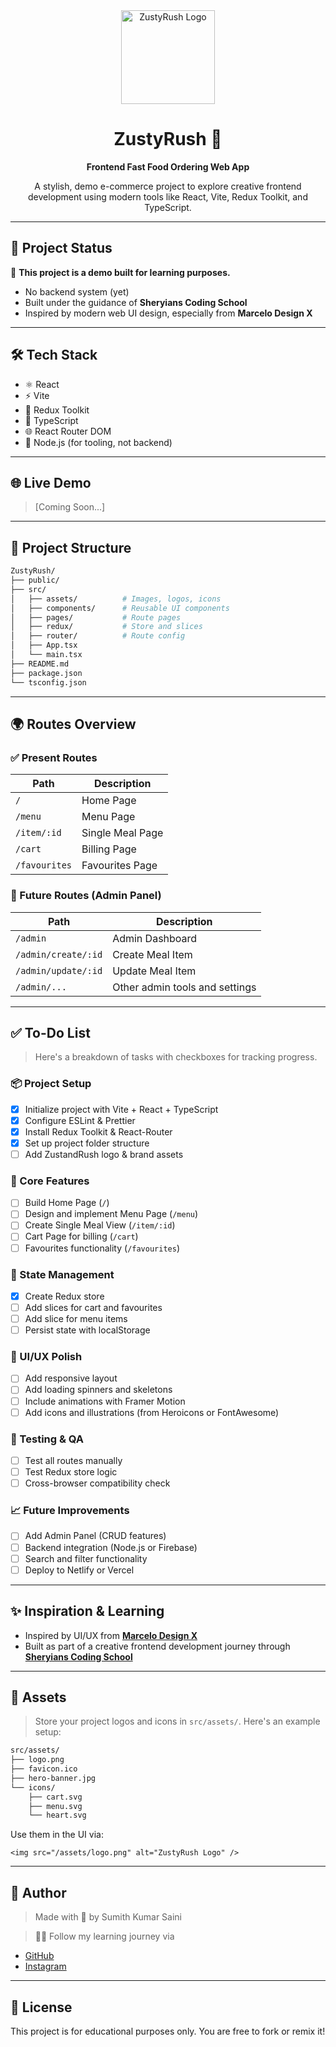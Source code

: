 <div align="center">
  <img src="assets/logo.png" alt="ZustyRush Logo" width="150" />
  <h1>ZustyRush 🍔</h1>
  <p><strong>Frontend Fast Food Ordering Web App</strong></p>
  <p>A stylish, demo e-commerce project to explore creative frontend development using modern tools like React, Vite, Redux Toolkit, and TypeScript.</p>
</div>

---

## 🚀 Project Status

🧪 **This project is a demo built for learning purposes.**

- No backend system (yet)
- Built under the guidance of **Sheryians Coding School**
- Inspired by modern web UI design, especially from **Marcelo Design X**

---

## 🛠️ Tech Stack

- ⚛️ React
- ⚡ Vite
- 🔁 Redux Toolkit
- 📘 TypeScript
- 🌐 React Router DOM
- 🧩 Node.js (for tooling, not backend)

---

## 🌐 Live Demo

> [Coming Soon...]

---

## 📁 Project Structure

```bash
ZustyRush/
├── public/
├── src/
│   ├── assets/          # Images, logos, icons
│   ├── components/      # Reusable UI components
│   ├── pages/           # Route pages
│   ├── redux/           # Store and slices
│   ├── router/          # Route config
│   ├── App.tsx
│   └── main.tsx
├── README.md
├── package.json
└── tsconfig.json
```

---

## 🌍 Routes Overview

### ✅ Present Routes

| Path          | Description      |
| ------------- | ---------------- |
| `/`           | Home Page        |
| `/menu`       | Menu Page        |
| `/item/:id`   | Single Meal Page |
| `/cart`       | Billing Page     |
| `/favourites` | Favourites Page  |

### 🔮 Future Routes (Admin Panel)

| Path                | Description                    |
| ------------------- | ------------------------------ |
| `/admin`            | Admin Dashboard                |
| `/admin/create/:id` | Create Meal Item               |
| `/admin/update/:id` | Update Meal Item               |
| `/admin/...`        | Other admin tools and settings |

---

## ✅ To-Do List

> Here's a breakdown of tasks with checkboxes for tracking progress.

### 📦 Project Setup

* [x] Initialize project with Vite + React + TypeScript
* [x] Configure ESLint & Prettier
* [x] Install Redux Toolkit & React-Router
* [x] Set up project folder structure
* [ ] Add ZustandRush logo & brand assets

### 🧩 Core Features

* [ ] Build Home Page (`/`)
* [ ] Design and implement Menu Page (`/menu`)
* [ ] Create Single Meal View (`/item/:id`)
* [ ] Cart Page for billing (`/cart`)
* [ ] Favourites functionality (`/favourites`)

### 🧠 State Management

* [x] Create Redux store
* [ ] Add slices for cart and favourites
* [ ] Add slice for menu items
* [ ] Persist state with localStorage

### 🌈 UI/UX Polish

* [ ] Add responsive layout
* [ ] Add loading spinners and skeletons
* [ ] Include animations with Framer Motion
* [ ] Add icons and illustrations (from Heroicons or FontAwesome)

### 🧪 Testing & QA

* [ ] Test all routes manually
* [ ] Test Redux store logic
* [ ] Cross-browser compatibility check

### 📈 Future Improvements

* [ ] Add Admin Panel (CRUD features)
* [ ] Backend integration (Node.js or Firebase)
* [ ] Search and filter functionality
* [ ] Deploy to Netlify or Vercel

---

## ✨ Inspiration & Learning

* Inspired by UI/UX from [**Marcelo Design X**](https://www.instagram.com/marcelodesignx/)
* Built as part of a creative frontend development journey through [**Sheryians Coding School**](https://www.instagram.com/sheryians_coding_school/)

---

## 📸 Assets

> Store your project logos and icons in `src/assets/`. Here's an example setup:

```bash
src/assets/
├── logo.png
├── favicon.ico
├── hero-banner.jpg
└── icons/
    ├── cart.svg
    ├── menu.svg
    └── heart.svg
```

Use them in the UI via:

```tsx
<img src="/assets/logo.png" alt="ZustyRush Logo" />
```

---

## 🙌 Author

> Made with 🍟 by Sumith Kumar Saini

> 👨‍💻 Follow my learning journey via 
- [GitHub](https://github.com/Sumith-Kumar-Saini)
- [Instagram](https://www.instagram.com/sumith__saini/)

---

## 📄 License

This project is for educational purposes only. You are free to fork or remix it!